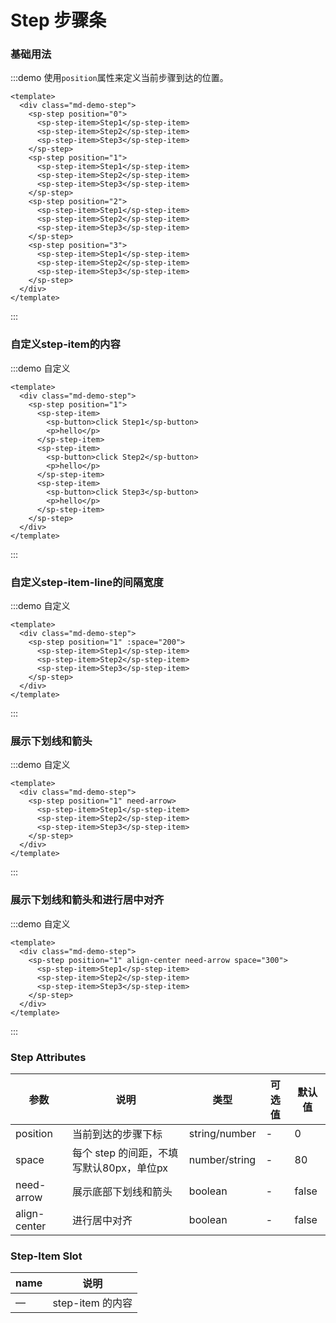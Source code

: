# Step 步骤条

### 基础用法

:::demo 使用`position`属性来定义当前步骤到达的位置。
```vue
<template>
  <div class="md-demo-step">
    <sp-step position="0">
      <sp-step-item>Step1</sp-step-item>
      <sp-step-item>Step2</sp-step-item>
      <sp-step-item>Step3</sp-step-item>
    </sp-step>
    <sp-step position="1">
      <sp-step-item>Step1</sp-step-item>
      <sp-step-item>Step2</sp-step-item>
      <sp-step-item>Step3</sp-step-item>
    </sp-step>
    <sp-step position="2">
      <sp-step-item>Step1</sp-step-item>
      <sp-step-item>Step2</sp-step-item>
      <sp-step-item>Step3</sp-step-item>
    </sp-step>
    <sp-step position="3">
      <sp-step-item>Step1</sp-step-item>
      <sp-step-item>Step2</sp-step-item>
      <sp-step-item>Step3</sp-step-item>
    </sp-step>
  </div>
</template>
```
:::

### 自定义step-item的内容

:::demo 自定义
```vue
<template>
  <div class="md-demo-step">
    <sp-step position="1">
      <sp-step-item>
        <sp-button>click Step1</sp-button>
        <p>hello</p>
      </sp-step-item>
      <sp-step-item>
        <sp-button>click Step2</sp-button>
        <p>hello</p>
      </sp-step-item>
      <sp-step-item>
        <sp-button>click Step3</sp-button>
        <p>hello</p>
      </sp-step-item>
    </sp-step>
  </div>
</template>
```
:::

### 自定义step-item-line的间隔宽度

:::demo 自定义
```vue
<template>
  <div class="md-demo-step">
    <sp-step position="1" :space="200">
      <sp-step-item>Step1</sp-step-item>
      <sp-step-item>Step2</sp-step-item>
      <sp-step-item>Step3</sp-step-item>
    </sp-step>
  </div>
</template>
```
:::


### 展示下划线和箭头

:::demo 自定义
```vue
<template>
  <div class="md-demo-step">
    <sp-step position="1" need-arrow>
      <sp-step-item>Step1</sp-step-item>
      <sp-step-item>Step2</sp-step-item>
      <sp-step-item>Step3</sp-step-item>
    </sp-step>
  </div>
</template>
```
:::

### 展示下划线和箭头和进行居中对齐 

:::demo 自定义
```vue
<template>
  <div class="md-demo-step">
    <sp-step position="1" align-center need-arrow space="300">
      <sp-step-item>Step1</sp-step-item>
      <sp-step-item>Step2</sp-step-item>
      <sp-step-item>Step3</sp-step-item>
    </sp-step>
  </div>
</template>
```
:::


### Step Attributes
| 参数       | 说明     | 类型      | 可选值       | 默认值   |
|---------- |-------- |---------- |-------------  |-------- |
| position     | 当前到达的步骤下标   | string/number   | -  |     0    |
| space     | 每个 step 的间距，不填写默认80px，单位px   | number/string   | -  |     80    |
| need-arrow     | 展示底部下划线和箭头   | boolean   | -  |     false    |
| align-center     | 进行居中对齐   | boolean   | -  |     false    |

### Step-Item Slot
| name | 说明 |
|------|--------|
| — | step-item 的内容 |

<style>
  .components--main {
    .md-demo-step .sp-step {
      margin-bottom: 33px;
    }
  }
</style>